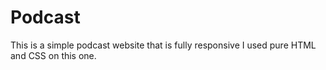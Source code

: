 # Podcast
This is a simple podcast website that is fully responsive
I used pure HTML and CSS on this one.
